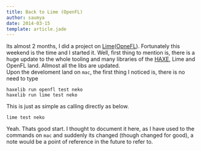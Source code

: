 ```yaml
---
title: Back to Lime (OpenFL) 
author: saumya
date: 2014-03-15
template: article.jade
---
```




Its almost 2 months, I did a project on [Lime][3]([OpneFL][2]). Fortunately this weekend is the time and I started it. Well, first thing to mention is, there is a huge update to the whole tooling and many libraries of the [HAXE][1], Lime and OpenFL land. Allmost all the libs are updated.     
Upon the develoment land on `mac`, the first thing I noticed is, there is no need to type
```
haxelib run openfl test neko
haxelib run lime test neko
```
This is just as simple as calling directly as below.
```
lime test neko
```
Yeah. Thats good start. I thought to document it here, as I have used to the commands on `mac` and suddenly its changed (though changed for good), a note would be a point of reference in the future to refer to.





[1]: http://haxe.org/
[2]: http://www.openfl.org/
[3]: https://github.com/openfl/lime